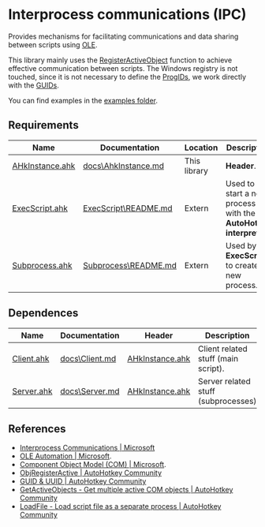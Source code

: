 # Interprocess communications (IPC)

Provides mechanisms for facilitating communications and data sharing between scripts using [OLE](https://docs.microsoft.com/en-us/cpp/mfc/ole-background).

This library mainly uses the [RegisterActiveObject](https://docs.microsoft.com/en-us/windows/desktop/api/oleauto/nf-oleauto-registeractiveobject) function to achieve effective communication between scripts. The Windows registry is not touched, since it is not necessary to define the [ProgIDs](https://docs.microsoft.com/en-us/windows/desktop/com/-progid--key), we work directly with the [GUIDs](https://docs.microsoft.com/en-us/previous-versions/aa373931(v%3Dvs.80)).

You can find examples in the [examples folder](examples).




## Requirements

| Name | Documentation | Location | Description |
| -------- | -------- | -------- | -------- |
| [AHkInstance.ahk](AHkInstance.ahk) | [docs\AhkInstance.md](docs/AhkInstance.md) | This library | **Header**. |
| [ExecScript.ahk](..\ExecScript\ExecScript.ahk) | [ExecScript\README.md](../ExecScript/README.md) | Extern | Used to start a new process with the **AutoHotkey interpreter**. |
| [Subprocess.ahk](../../process/Subprocess/Subprocess.ahk) | [Subprocess\README.md](../../process/Subprocess/README.md) | Extern | Used by **ExecScript** to create a new process. |




## Dependences

| Name | Documentation | Header | Description |
| -------- | -------- | -------- | -------- |
| [Client.ahk](Client.ahk) | [docs\Client.md](docs/Client.md) | [AHkInstance.ahk](AHkInstance.ahk) | Client related stuff (main script). |
| [Server.ahk](Server.ahk) | [docs\Server.md](docs/Server.md) | [AHkInstance.ahk](AHkInstance.ahk) | Server related stuff (subprocesses) |




## References

- [Interprocess Communications | Microsoft](https://docs.microsoft.com/en-us/windows/desktop/ipc/interprocess-communications)
- [OLE Automation | Microsoft](https://docs.microsoft.com/en-us/cpp/mfc/automation).
- [Component Object Model (COM) | Microsoft](https://docs.microsoft.com/en-us/windows/desktop/com/component-object-model--com--portal).
- [ObjRegisterActive | AutoHotkey Community](https://www.autohotkey.com/boards/viewtopic.php?t=6148)
- [GUID & UUID | AutoHotkey Community](https://www.autohotkey.com/boards/viewtopic.php?f=6&t=4732)
- [GetActiveObjects - Get multiple active COM objects | AutoHotkey Community](https://www.autohotkey.com/boards/viewtopic.php?f=6&t=6494)
- [LoadFile - Load script file as a separate process | AutoHotkey Community](https://www.autohotkey.com/boards/viewtopic.php?f=6&t=6194)
